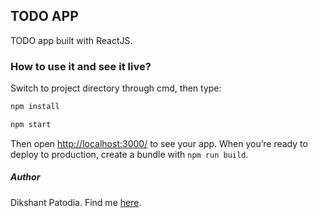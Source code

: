 ## TODO APP

TODO app built with ReactJS.

### How to use it and see it live?
Switch to project directory through cmd, then
type:
```sh
npm install

npm start
```
Then open [http://localhost:3000/](http://localhost:3000/) to see your app.
When you’re ready to deploy to production, create a bundle with `npm run build`.

##### Author
Dikshant Patodia. Find me [here](http://dikshantpatodia.in).


